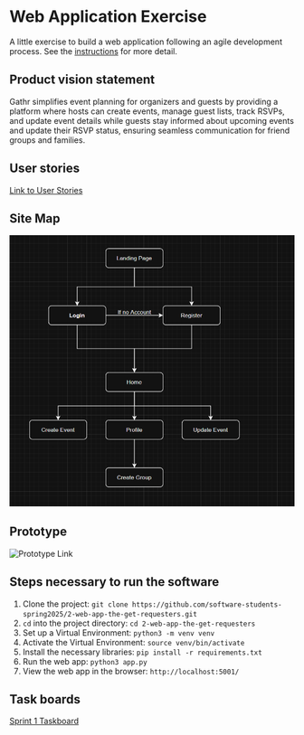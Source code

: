 # Web Application Exercise

A little exercise to build a web application following an agile development process. See the [instructions](instructions.md) for more detail.

## Product vision statement

Gathr simplifies event planning for organizers and guests by providing a platform where hosts can create events, manage guest lists, track RSVPs, and update event details while guests stay informed about upcoming events and update their RSVP status, ensuring seamless communication for friend groups and families.

## User stories

[Link to User Stories](https://github.com/software-students-spring2025/2-web-app-the-get-requesters/issues)

## Site Map

![sitemap](images/wireframes.png)

## Prototype

![Prototype Link](https://www.figma.com/proto/jvgqp1poqgeJf1VlBWSHrS/Gathr-Copy?node-id=2-167&t=JiNmdujPt89fpwmJ-0&scaling=scale-down&content-scaling=fixed&page-id=0%3A1&starting-point-node-id=2%3A167)

## Steps necessary to run the software

1. Clone the project: `git clone https://github.com/software-students-spring2025/2-web-app-the-get-requesters.git`
2. `cd` into the project directory: `cd 2-web-app-the-get-requesters`
3. Set up a Virtual Environment: `python3 -m venv venv`
4. Activate the Virtual Environment: `source venv/bin/activate`
5. Install the necessary libraries: `pip install -r requirements.txt`
6. Run the web app: `python3 app.py`
7. View the web app in the browser: `http://localhost:5001/`

## Task boards

[Sprint 1 Taskboard](https://github.com/orgs/software-students-spring2025/projects/12)
